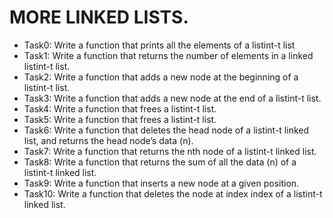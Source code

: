 # MORE LINKED LISTS.

* Task0: Write a function that prints all the elements of a listint-t list
* Task1: Write a function that returns the number of elements in a linked listint-t list.
* Task2: Write a function that adds a new node at the beginning of a listint-t list.
* Task3: Write a function that adds a new node at the end of a listint-t list.
* Task4: Write a function that frees a listint-t list.
* Task5: Write a function that frees a listint-t list.
* Task6: Write a function that deletes the head node of a listint-t linked list, and returns the head node’s data (n).
* Task7: Write a function that returns the nth node of a listint-t linked list.
* Task8: Write a function that returns the sum of all the data (n) of a listint-t linked list.
* Task9: Write a function that inserts a new node at a given position.
* Task10: Write a function that deletes the node at index index of a listint-t linked list.

